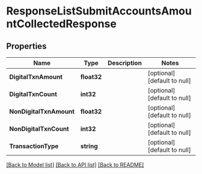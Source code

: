 # ResponseListSubmitAccountsAmountCollectedResponse

## Properties
Name | Type | Description | Notes
------------ | ------------- | ------------- | -------------
**DigitalTxnAmount** | **float32** |  | [optional] [default to null]
**DigitalTxnCount** | **int32** |  | [optional] [default to null]
**NonDigitalTxnAmount** | **float32** |  | [optional] [default to null]
**NonDigitalTxnCount** | **int32** |  | [optional] [default to null]
**TransactionType** | **string** |  | [optional] [default to null]

[[Back to Model list]](../README.md#documentation-for-models) [[Back to API list]](../README.md#documentation-for-api-endpoints) [[Back to README]](../README.md)


